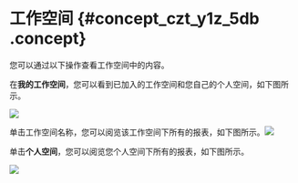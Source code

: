 # 工作空间 {#concept_czt_y1z_5db .concept}

您可以通过以下操作查看工作空间中的内容。

在**我的工作空间**，您可以看到已加入的工作空间和您自己的个人空间，如下图所示。

![](http://static-aliyun-doc.oss-cn-hangzhou.aliyuncs.com/assets/img/9183/1582_zh-CN.png)

单击工作空间名称，您可以阅览该工作空间下所有的报表，如下图所示。![](http://static-aliyun-doc.oss-cn-hangzhou.aliyuncs.com/assets/img/9183/1587_zh-CN.png)

单击**个人空间**，您可以阅览您个人空间下所有的报表，如下图所示。

![](http://static-aliyun-doc.oss-cn-hangzhou.aliyuncs.com/assets/img/9183/1593_zh-CN.png)

